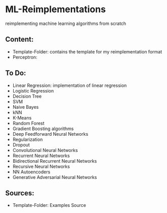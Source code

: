 # ML-Reimplementations
reimplementing machine learning algorithms from scratch

## Content:
  * Template-Folder: contains the template for my reimplementation format
  * Perceptron: 
  
## To Do:
  * Linear Regression: implementation of linear regression 
  * Logistic Regression
  * Decision Tree
  * SVM
  * Naive Bayes
  * kNN
  * K-Means
  * Random Forest
  * Gradient Boosting algorithms
  * Deep Feedforward Neural Networks
  * Regularization
  * Dropout
  * Convolutional Neural Networks
  * Recurrent Neural Networks
  * Bidirectional Recurrent Neural Networks
  * Recursive Neural Networks
  * NN Autoencoders
  * Generative Adversarial Neural Networks
  
## Sources:
 * Template-Folder: Examples Source

